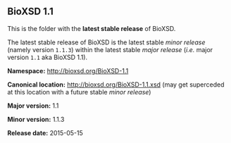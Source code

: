 ## BioXSD 1.1

This is the folder with the **latest stable release** of BioXSD.

The latest stable release of BioXSD is the latest stable *minor release* (namely version `1.1.3`) within the latest stable *major release* (*i.e.* major version `1.1` aka BioXSD 1.1).



**Namespace:** http://bioxsd.org/BioXSD-1.1

**Canonical location:** http://bioxsd.org/BioXSD-1.1.xsd	(may get superceded at this location with a future stable *minor release*)

**Major version:** 1.1

**Minor version:** 1.1.3

**Release date:** 2015-05-15
